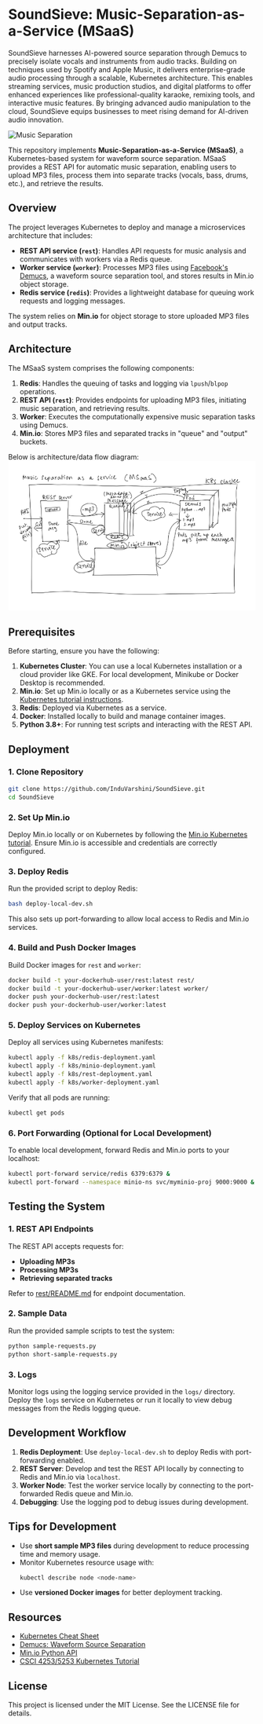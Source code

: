 # SoundSieve: Music-Separation-as-a-Service (MSaaS)  

SoundSieve harnesses AI-powered source separation through Demucs to precisely isolate vocals and instruments from audio tracks. Building on techniques used by Spotify and Apple Music, it delivers enterprise-grade audio processing through a scalable, Kubernetes architecture. This enables streaming services, music production studios, and digital platforms to offer enhanced experiences like professional-quality karaoke, remixing tools, and interactive music features. By bringing advanced audio manipulation to the cloud, SoundSieve equips businesses to meet rising demand for AI-driven audio innovation.


![Music Separation](https://tjzk.replicate.delivery/models_models_cover_image/3fc4bbf8-1d4b-45d8-bd3f-262409a73e23/source_separation_io.png)  


This repository implements **Music-Separation-as-a-Service (MSaaS)**, a Kubernetes-based system for waveform source separation. MSaaS provides a REST API for automatic music separation, enabling users to upload MP3 files, process them into separate tracks (vocals, bass, drums, etc.), and retrieve the results.  

## Overview  

The project leverages Kubernetes to deploy and manage a microservices architecture that includes:  

- **REST API service (`rest`)**: Handles API requests for music analysis and communicates with workers via a Redis queue.  
- **Worker service (`worker`)**: Processes MP3 files using [Facebook's Demucs](https://github.com/facebookresearch/demucs), a waveform source separation tool, and stores results in Min.io object storage.  
- **Redis service (`redis`)**: Provides a lightweight database for queuing work requests and logging messages.  

The system relies on **Min.io** for object storage to store uploaded MP3 files and output tracks.  


## Architecture  

The MSaaS system comprises the following components:  

1. **Redis**: Handles the queuing of tasks and logging via `lpush`/`blpop` operations.  
2. **REST API (`rest`)**: Provides endpoints for uploading MP3 files, initiating music separation, and retrieving results.  
3. **Worker**: Executes the computationally expensive music separation tasks using Demucs.  
4. **Min.io**: Stores MP3 files and separated tracks in "queue" and "output" buckets.  

Below is architecture/data flow diagram:
![MSaaS](https://github.com/InduVarshini/SoundSieve/blob/main/SoundSeive_ArchDiagram.png)  

## Prerequisites  

Before starting, ensure you have the following:  

1. **Kubernetes Cluster**: You can use a local Kubernetes installation or a cloud provider like GKE. For local development, Minikube or Docker Desktop is recommended.  
2. **Min.io**: Set up Min.io locally or as a Kubernetes service using the [Kubernetes tutorial instructions](https://github.com/cu-csci-4253-datacenter/kubernetes-tutorial/tree/master/06-minio).  
3. **Redis**: Deployed via Kubernetes as a service.  
4. **Docker**: Installed locally to build and manage container images.  
5. **Python 3.8+**: For running test scripts and interacting with the REST API.  


## Deployment  

### 1. Clone Repository  
```bash  
git clone https://github.com/InduVarshini/SoundSieve.git
cd SoundSieve  
```  

### 2. Set Up Min.io  
Deploy Min.io locally or on Kubernetes by following the [Min.io Kubernetes tutorial](https://github.com/cu-csci-4253-datacenter/kubernetes-tutorial/tree/master/06-minio). Ensure Min.io is accessible and credentials are correctly configured.  

### 3. Deploy Redis  
Run the provided script to deploy Redis:  
```bash  
bash deploy-local-dev.sh  
```  

This also sets up port-forwarding to allow local access to Redis and Min.io services.  

### 4. Build and Push Docker Images  
Build Docker images for `rest` and `worker`:  
```bash  
docker build -t your-dockerhub-user/rest:latest rest/  
docker build -t your-dockerhub-user/worker:latest worker/  
docker push your-dockerhub-user/rest:latest  
docker push your-dockerhub-user/worker:latest  
```  

### 5. Deploy Services on Kubernetes  
Deploy all services using Kubernetes manifests:  
```bash  
kubectl apply -f k8s/redis-deployment.yaml  
kubectl apply -f k8s/minio-deployment.yaml  
kubectl apply -f k8s/rest-deployment.yaml  
kubectl apply -f k8s/worker-deployment.yaml  
```  

Verify that all pods are running:  
```bash  
kubectl get pods  
```  

### 6. Port Forwarding (Optional for Local Development)  
To enable local development, forward Redis and Min.io ports to your localhost:  
```bash  
kubectl port-forward service/redis 6379:6379 &  
kubectl port-forward --namespace minio-ns svc/myminio-proj 9000:9000 &  
```  


## Testing the System  

### 1. REST API Endpoints  
The REST API accepts requests for:  
- **Uploading MP3s**  
- **Processing MP3s**  
- **Retrieving separated tracks**  

Refer to [rest/README.md](rest/README.md) for endpoint documentation.  

### 2. Sample Data  
Run the provided sample scripts to test the system:  
```bash  
python sample-requests.py  
python short-sample-requests.py  
```  

### 3. Logs  
Monitor logs using the logging service provided in the `logs/` directory. Deploy the `logs` service on Kubernetes or run it locally to view debug messages from the Redis logging queue.  


## Development Workflow  

1. **Redis Deployment**: Use `deploy-local-dev.sh` to deploy Redis with port-forwarding enabled.  
2. **REST Server**: Develop and test the REST API locally by connecting to Redis and Min.io via `localhost`.  
3. **Worker Node**: Test the worker service locally by connecting to the port-forwarded Redis queue and Min.io.  
4. **Debugging**: Use the logging pod to debug issues during development.  


## Tips for Development  

- Use **short sample MP3 files** during development to reduce processing time and memory usage.  
- Monitor Kubernetes resource usage with:  
  ```bash  
  kubectl describe node <node-name>  
  ```  
- Use **versioned Docker images** for better deployment tracking.  

## Resources  

- [Kubernetes Cheat Sheet](https://kubernetes.io/docs/reference/kubectl/cheatsheet/)  
- [Demucs: Waveform Source Separation](https://github.com/facebookresearch/demucs)  
- [Min.io Python API](https://min.io/docs/minio/linux/developers/python/API.html)  
- [CSCI 4253/5253 Kubernetes Tutorial](https://github.com/cu-csci-4253-datacenter/kubernetes-tutorial)  


## License  

This project is licensed under the MIT License. See the LICENSE file for details.  

